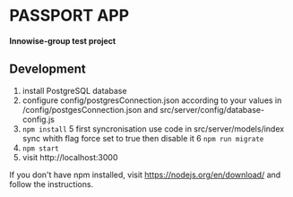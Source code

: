 # PASSPORT APP
#### Innowise-group test project

## Development

1. install PostgreSQL database
2. configure config/postgresConnection.json according to your values
    in /config/postgesConnection.json and 
    src/server/config/database-config.js
4. `npm install`
5 first syncronisation use code in src/server/models/index sync whith flag force set to true
    then  disable it 
6 `npm run migrate`
7. `npm start`
8. visit http://localhost:3000

If you don't have npm installed, visit https://nodejs.org/en/download/ and follow the instructions.
